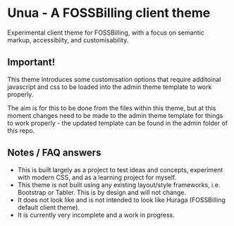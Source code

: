 # Unua - A FOSSBilling client theme

Experimental client theme for FOSSBilling, with a focus on semantic markup, accessibiity, and customisability.

## Important!

This theme introduces some customisation options that require additoinal javascript and css to be loaded into the admin theme template to work properly. 

The aim is for this to be done from the files within this theme, but at this moment changes need to be made to the admin theme template for things to work properly - the updated template can be found in the admin folder of this repo. 

## Notes / FAQ answers

- This is built largely as a project to test ideas and concepts, experiment with modern CSS, and as a learning project for myself.
- This theme is not built using any existing layout/style frameworks, i.e. Bootstrap or Tabler. This is by design and will not change. 
- It does not look like and is not intended to look like Huraga (FOSSBilling default client theme).
- It is currently very incomplete and a work in progress.
